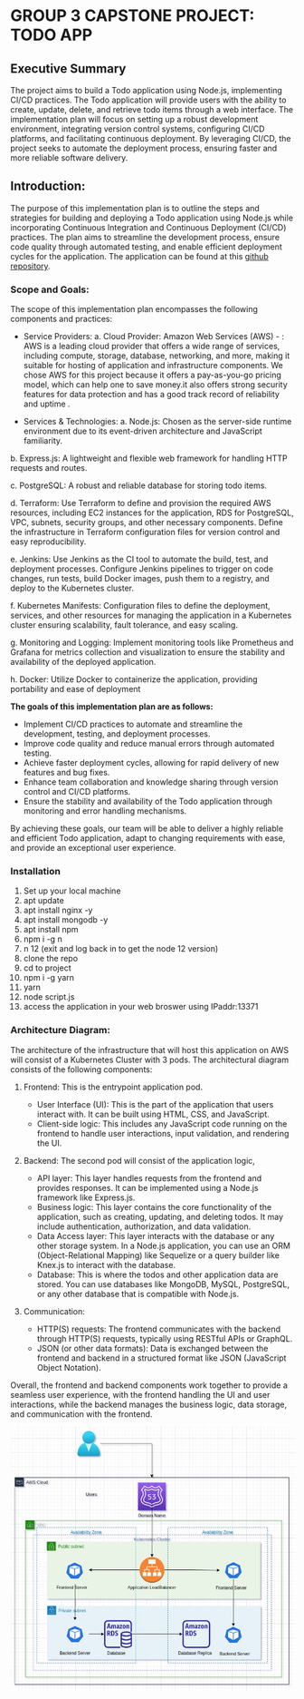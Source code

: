 # GROUP 3 CAPSTONE PROJECT: TODO APP

## Executive Summary
The project aims to build a Todo application using Node.js, implementing CI/CD practices. The Todo application will provide users with the ability to create, update, delete, and retrieve todo items through a web interface. The implementation plan will focus on setting up a robust development environment, integrating version control systems, configuring CI/CD platforms, and facilitating continuous deployment. By leveraging CI/CD, the project seeks to automate the deployment process, ensuring faster and more reliable software delivery. 

## Introduction:
The purpose of this implementation plan is to outline the steps and strategies for building and deploying a Todo application using Node.js while incorporating Continuous Integration and Continuous Deployment (CI/CD) practices. The plan aims to streamline the development process, ensure code quality through automated testing, and enable efficient deployment cycles for the application. The application can be found at this [github repository](https://github.com/duoarc/node-todo-cicd).


### Scope and Goals:
The scope of this implementation plan encompasses the following components and practices:
- Service Providers:
a. Cloud Provider: Amazon Web Services (AWS) - : AWS is a leading cloud provider that offers a wide range of services, including compute, storage, database, networking, and more,  making it suitable for hosting of  application and infrastructure components. We chose AWS for this project because it offers a pay-as-you-go pricing model, which can help one to save money.it also offers strong security features for data protection and has a good track record of reliability and uptime .


- Services & Technologies:
a. Node.js: Chosen as the server-side runtime environment due to its event-driven architecture and JavaScript familiarity.

b. Express.js: A lightweight and flexible web framework for handling HTTP requests and routes.

c. PostgreSQL: A robust and reliable database for storing todo items.

d. Terraform: Use Terraform to define and provision the required AWS resources, including EC2 instances for the application, RDS for PostgreSQL, VPC, subnets, security groups, and other necessary components. Define the infrastructure in Terraform configuration files for version control and easy reproducibility.

e. Jenkins: Use Jenkins as the CI tool to automate the build, test, and deployment processes. Configure Jenkins pipelines to trigger on code changes, run tests, build Docker images, push them to a registry, and deploy to the Kubernetes cluster.

f. Kubernetes Manifests: Configuration files to define the deployment, services, and other resources for managing the application in a Kubernetes cluster ensuring scalability, fault tolerance, and easy scaling.

g. Monitoring and Logging: Implement monitoring tools like Prometheus and Grafana for metrics collection and visualization to ensure the stability and availability of the deployed application.

h. Docker: Utilize Docker to containerize the application, providing portability and ease of deployment


<b>The goals of this implementation plan are as follows:</b>

- Implement CI/CD practices to automate and streamline the development, testing, and deployment processes.
- Improve code quality and reduce manual errors through automated testing.
- Achieve faster deployment cycles, allowing for rapid delivery of new features and bug fixes.
- Enhance team collaboration and knowledge sharing through version control and CI/CD platforms.
- Ensure the stability and availability of the Todo application through monitoring and error handling mechanisms.

By achieving these goals, our team will be able to deliver a highly reliable and efficient Todo application, adapt to changing requirements with ease, and provide an exceptional user experience.

### Installation
1. Set up your local machine
2. apt update
3. apt install nginx -y
4. apt install mongodb -y
5. apt install npm
6. npm i -g n
7. n 12 (exit and log back in to get the node 12 version)
8. clone the repo
9. cd to project
10. npm i -g yarn
11. yarn
12. node script.js
13. access the application in your web broswer using IPaddr:13371

    
### Architecture Diagram:
The architecture of the infrastructure that will host this application on AWS will consist of a Kubernetes Cluster with 3 pods. The architectural diagram consists of the following components:


1. Frontend: This is the entrypoint application pod.
   - User Interface (UI): This is the part of the application that users interact with. It can be built using HTML, CSS, and JavaScript.
   - Client-side logic: This includes any JavaScript code running on the frontend to handle user interactions, input validation, and rendering the UI.



2. Backend: The second pod will consist of the application logic,
   - API layer: This layer handles requests from the frontend and provides responses. It can be implemented using a Node.js framework like Express.js.
   - Business logic: This layer contains the core functionality of the application, such as creating, updating, and deleting todos. It may include authentication, authorization, and data validation.
   - Data Access layer: This layer interacts with the database or any other storage system. In a Node.js application, you can use an ORM (Object-Relational Mapping) like Sequelize or a query builder like Knex.js to interact with the database.
   - Database: This is where the todos and other application data are stored. You can use databases like MongoDB, MySQL, PostgreSQL, or any other database that is compatible with Node.js.

3. Communication:
   - HTTP(S) requests: The frontend communicates with the backend through HTTP(S) requests, typically using RESTful APIs or GraphQL.
   - JSON (or other data formats): Data is exchanged between the frontend and backend in a structured format like JSON (JavaScript Object Notation).

Overall, the frontend and backend components work together to provide a seamless user experience, with the frontend handling the UI and user interactions, while the backend manages the business logic, data storage, and communication with the frontend.

![](./assets/architectural-diagram.jpeg)
